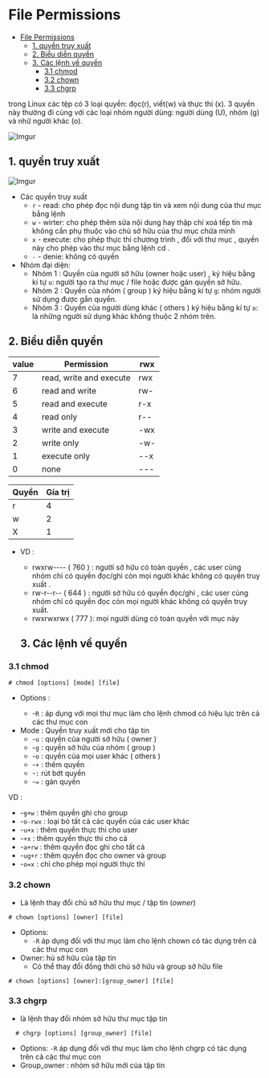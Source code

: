 # File Permissions
- [File Permissions](#file-permissions)
  - [1. quyền truy xuất](#1-quyền-truy-xuất)
  - [2. Biểu diễn quyền](#2-biểu-diễn-quyền)
  - [3. Các lệnh về quyền](#3-các-lệnh-về-quyền)
    - [3.1 chmod](#31-chmod)
    - [3.2 chown](#32-chown)
    - [3.3 chgrp](#33-chgrp)

trong Linux các tệp có 3 loại quyền: đọc(r), viết(w) và thực thi (x). 3 quyền này thường đi cùng với các loại nhóm người dùng: người dùng (U), nhóm (g) và nhữ người khác (o).



![Imgur](https://i.imgur.com/qRwKO4X.png)

## 1. quyền truy xuất 






![Imgur](https://i.imgur.com/5OxZJkJ.png)


-   Các quyền truy xuất 
     - `r` - read: cho phép đọc nội dung tập tin và xem nội dung của thư mục bằng lệnh
     - `w` - wirter: cho phép thêm sửa nội dung hay thập chí xoá tếp tin mà không cần phụ thuộc vào chủ sở hữu của thư mục chứa mình
    - `x` - execute: cho phép thực thi chương trình , đối với thư mục , quyền này cho phép vào thư mục bằng lệnh cd . 
    - `-`  - denie: không có quyền
  -  Nhóm đại diện:
       - Nhóm 1 : Quyền của người sở hữu (owner hoặc user) , ký hiệu bằng kí tự `u`: người tạo ra thư mục / file hoặc được gán quyền sở hữu.
       - Nhóm 2 : Quyền của nhóm ( group ) ký hiệu bằng kí tự `g`: nhóm người sử dụng được gắn quyền.
       - Nhóm 3 : Quyền của người dùng khác ( others ) ký hiệu bằng kí tự `o`: là những người sử dụng khác không thuộc 2 nhóm trên.


## 2. Biểu diễn quyền
| value | Permission | rwx |               
|-----| -------------| -----|
7| read, write and execute	| rwx
6| read and write	| rw-
5| read and execute	|r-x
4| read only	| r--
3| write and execute| -wx
2| write only	|-w-
1| execute only	|--x
0| none|---

| Quyền | Gía trị |
| ------| --------|
|r| 4|
|w| 2|
|X|1|

- VD :
    - rwxrw---- ( 760 ) : người sở hữu có toàn quyền , các user cùng nhóm chỉ có quyền đọc/ghi còn mọi người khác không có quyền truy xuất .
    - rw-r--r-- ( 644 ) : người sở hữu có quyền đọc/ghi , các user cùng nhóm chỉ có quyền đọc còn mọi người khác không có quyền truy xuất.
    - rwxrwxrwx ( 777 ): mọi người dùng có toàn quyền với mục này
  
  ## 3. Các lệnh về quyền 
### 3.1 chmod
```
# chmod [options] [mode] [file]
```

- Options :<p>
  - -`R` : áp dụng với mọi thư mục làm cho lệnh chmod có hiệu lực trên cả các thư mục con
- Mode : Quyền truy xuất mới cho tập tin
  - -`u` : quyền của người sở hữu ( owner )
  - -`g` : quyền sở hữu của nhóm ( group )
  - -`o` : quyền của mọi user khác ( others )
  -  -`+` : thêm quyền
  - -`:` rút bớt quyền
  - -`=` : gán quyền

VD :
- -`g+w` : thêm quyền ghi cho group
- -`o-rwx` : loại bỏ tất cả các quyền của các user khác
- -`u+x` : thêm quyền thực thi cho user
- -`+x` : thêm quyền thực thi cho cả
- -`a+rw` : thêm quyền đọc ghi cho tất cả
- -`ug+r` : thêm quyền đọc cho owner và group
- -`o=x` : chỉ cho phép mọi người thực thi
  
### 3.2 chown
- Là lệnh thay đổi chủ sở hữu thư mục / tập tin  (*owner*)
```
# chown [options] [owner] [file]
```
   - Options:
     - `-R` áp dụng đối với thư mục làm cho lệnh chown có tác dụng trên cả các thư mục con
   - Owner: hủ sở hữu của tập tin
     - Có thể thay đổi đồng thời chủ sở hữu và group sở hữu file
```
# chown [options] [owner]:[group_owner] [file]
```
### 3.3 chgrp
- là lệnh thay đổi nhóm sở hữu thư mục tập tin
```
  # chgrp [options] [group_owner] [file]
  ```
  - Options: `-R` áp dụng đối với thư mục làm cho lệnh chgrp có tác dụng trên cả các thư mục con
  - Group_owner : nhóm sở hữu mới của tập tin

